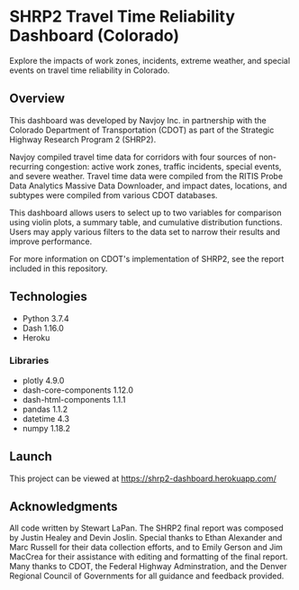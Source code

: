 # SHRP2 Travel Time Reliability Dashboard (Colorado)
Explore the impacts of work zones, incidents, extreme weather, and special events on travel time reliability in Colorado.

## Overview
This dashboard was developed by Navjoy Inc. in partnership with the Colorado Department of Transportation (CDOT) as part of the Strategic Highway Research Program 2 (SHRP2).

Navjoy compiled travel time data for corridors with four sources of non-recurring congestion: active work zones, traffic incidents, special events, and severe weather. Travel time data were compiled from the RITIS Probe Data Analytics Massive Data Downloader, and impact dates, locations, and subtypes were compiled from various CDOT databases.

This dashboard allows users to select up to two variables for comparison using violin plots, a summary table, and cumulative distribution functions. Users may apply various filters to the data set to narrow their results and improve performance. 

For more information on CDOT's implementation of SHRP2, see the report included in this repository. 
## Technologies
* Python 3.7.4
* Dash 1.16.0
* Heroku 
### Libraries
* plotly 4.9.0
* dash-core-components 1.12.0
* dash-html-components 1.1.1
* pandas 1.1.2
* datetime 4.3
* numpy 1.18.2

## Launch
This project can be viewed at https://shrp2-dashboard.herokuapp.com/

## Acknowledgments 
All code written by Stewart LaPan. The SHRP2 final report was composed by Justin Healey and Devin Joslin. Special thanks to Ethan Alexander and Marc Russell for their data collection efforts, and to Emily Gerson and Jim MacCrea for their assistance with editing and formatting of the final report. Many thanks to CDOT, the Federal Highway Adminstration, and the Denver Regional Council of Governments for all guidance and feedback provided.